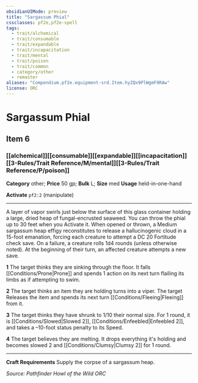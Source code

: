 ```yaml
---
obsidianUIMode: preview
title: "Sargassum Phial"
cssclasses: pf2e,pf2e-spell
tags:
  - trait/alchemical
  - trait/consumable
  - trait/expandable
  - trait/incapacitation
  - trait/mental
  - trait/poison
  - trait/common
  - category/other
  - remaster
aliases: "Compendium.pf2e.equipment-srd.Item.hyZQx9PlWgmF9RAw"
license: ORC
---
```

# Sargassum Phial
## Item 6
### [[alchemical]][[consumable]][[expandable]][[incapacitation]][[3-Rules/Trait Reference/M/mental]][[3-Rules/Trait Reference/P/poison]]

**Category** other; 
**Price** 50 gp; 
**Bulk** L; **Size** med
**Usage** held-in-one-hand

**Activate** `pf2:2` (manipulate)

* * *

A layer of vapor swirls just below the surface of this glass container holding a large, dried heap of fungal-encrusted seaweed. You can throw the phial up to 30 feet when you Activate it. When opened or thrown, a Medium sargassum heap effigy reconstitutes to release a hallucinogenic cloud in a 15-foot emanation, forcing each creature to attempt a DC 20 Fortitude check save. On a failure, a creature rolls 1d4 rounds (unless otherwise noted). At the beginning of their turn, an affected creature attempts a new save.

**1** The target thinks they are sinking through the floor. It falls [[Conditions/Prone|Prone]] and spends 1 action on its next turn flailing its limbs as if attempting to swim.

**2** The target thinks an item they are holding turns into a viper. The target Releases the item and spends its next turn [[Conditions/Fleeing|Fleeing]] from it.

**3** The target thinks they have shrunk to 1/10 their normal size. For 1 round, it is [[Conditions/Slowed|Slowed 2]], [[Conditions/Enfeebled|Enfeebled 2]], and takes a –10-foot status penalty to its Speed.

**4** The target believes they are melting. It drops everything it's holding and becomes slowed 2 and [[Conditions/Clumsy|Clumsy 2]] for 1 round.

* * *

**Craft Requirements** Supply the corpse of a sargassum heap.

*Source: Pathfinder Howl of the Wild*
*ORC*